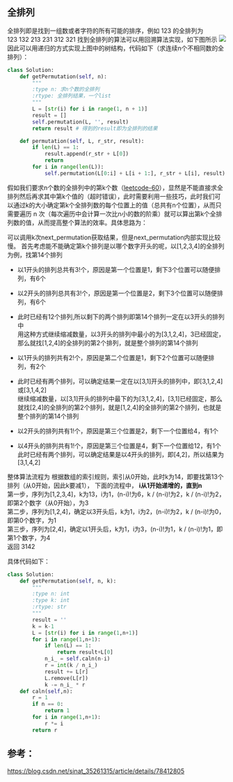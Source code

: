 ## 全排列
全排列即是找到一组数或者字符的所有可能的排序，例如 123 的全排列为  
  123 132 213 231 312 321
找到全排列的算法可以用回溯算法实现，如下图所示
![](https://github.com/undersunshine/MyArticle/blob/master/Algorithm/images/20181226175738.jpg)  
因此可以用递归的方式实现上图中的树结构，代码如下（求连续n个不相同数的全排列）：

```python
class Solution:
    def getPermutation(self, n):
        """
        :type n: 求n个数的全排列
        :rtype: 全排列结果，一个list
        """
        L = [str(i) for i in range(1, n + 1)]
        result = []
        self.permutation(L, '', result)
        return result # 得到的result即为全排列的结果

    def permutation(self, L, r_str, result):
        if len(L) == 1:
            result.append(r_str + L[0])
            return
        for i in range(len(L)):
            self.permutation(L[0:i] + L[i + 1:], r_str + L[i], result)

```
假如我们要求n个数的全排列中的第k个数（[leetcode-60](https://leetcode-cn.com/problems/permutation-sequence/)），显然是不能直接求全排列然后再求其中第k个值的（超时错误），此时需要利用一些技巧，此时我们可以通过k的大小确定第k个全排列数的每个位置上的值（总共有n个位置），从而只需要遍历 n 次（每次遍历中会计算一次比n小的数的阶乘）就可以算出第k个全排列数的值，从而提高整个算法的效率。具体思路为：

可以调用k次next_permutation获取结果，但是next_permutation内部实现比较慢。 
首先考虑能不能确定第k个排列是以哪个数字开头的呢，以\[1,2,3,4\]的全排列为例，找第14个排列

- 以1开头的排列总共有3!个，原因是第一个位置是1，剩下3个位置可以随便排列，有6个
- 以2开头的排列总共有3!个，原因是第一个位置是2，剩下3个位置可以随便排列，有6个
- 此时已经有12个排列,所以剩下的两个排列即第14个排列一定在以3开头的排列中  
用这种方式继续缩减数量，以3开头的排列中最小的为\[3,1,2,4\]，3已经固定，那么就找\[1,2,4\]的全排列的第2个排列，就是整个排列的第14个排列

- 以1开头的排列共有2!个，原因是第二个位置是1，剩下2个位置可以随便排列，有2个  
- 此时已经有两个排列，可以确定结果一定在以\[3,1\]开头的排列中，即\[3,1,2,4\]或\[3,1,4,2\]  
继续缩减数量，以\[3,1\]开头的排列中最下的为\[3,1,2,4\]，\[3,1\]已经固定，那么就找\[2,4\]的全排列的第2个排列，就是\[1,2,4\]的全排列的第2个排列，也就是整个排列的第14个排列

- 以2开头的排列共有1!个，原因是第三个位置是2，剩下一个位置给4，有1个
- 以4开头的排列共有1!个，原因是第三个位置是4，剩下一个位置给12，有1个
此时已经有两个排列，可以确定结果是以4开头的排列，即\[4,2\]，所以结果为\[3,1,4,2\]


整体算法流程为
根据数组的索引规则，索引从0开始，此时k为14，即要找第13个排列（从0开始，因此k要减1）， 下面的流程中， **i从1开始递增的，直到n**  
第一步，序列为\[1,2,3,4\]，k为13，i为1，(n-i)!为6，k / (n-i)!为2，k / (n-i)!为2，即第2个数字（从0开始），为3  
第二步，序列为\[1,2,4\]，确定以3开头后，k为1，i为2，(n-i)!为2，k / (n-i)!为0，即第0个数字，为1  
第三步，序列为\[2,4\]，确定以1开头后，k为1，i为3，(n-i)!为1，k / (n-i)!为1，即第1个数字，为4  
返回 3142

具体代码如下：
```python
class Solution:
    def getPermutation(self, n, k):
        """
        :type n: int
        :type k: int
        :rtype: str
        """
        result = ''
        k = k-1
        L = [str(i) for i in range(1,n+1)]
        for i in range(1,n+1): 
            if len(L) == 1:
                return result+L[0]
            n_i_ = self.caln(n-i)
            r = int(k / n_i_)
            result += L[r]
            L.remove(L[r])
            k -= n_i_ * r
    def caln(self,n):
        r = 1
        if n == 0:
            return 1
        for i in range(1,n+1):
            r *= i
        return r

```

## 参考：
https://blog.csdn.net/sinat_35261315/article/details/78412805




